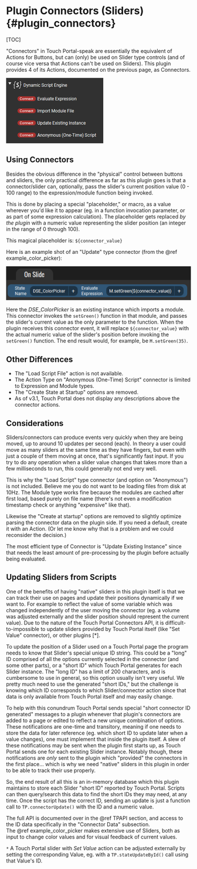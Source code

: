 # Plugin Connectors (Sliders) {#plugin_connectors}

[TOC]

"Connectors" in Touch Portal-speak are essentially the equivalent of Actions for Buttons, but can (only) be used on Slider type controls (and of course vice versa that
Actions can't be used on Sliders). This plugin provides 4 of its Actions, documented on the previous page, as Connectors.

<img src="images/actions/connectors-list.png">

## Using Connectors

Besides the obvious difference in the "physical" control between buttons and sliders, the only practical difference as far as this plugin goes is that a connector/slider can,
optionally, pass the slider's current position value (0 - 100 range) to the expression/module function being invoked.

This is done by placing a special "placeholder," or macro, as a value wherever you'd like it to appear (eg. in a function invocation parameter, or as part of some expression calculation).
The placeholder gets replaced _by the plugin_ with a numeric value representing the slider position (an integer in the range of 0 through 100).

This magical placeholder is: `${connector_value}`

Here is an example shot of an "Update" type connector (from the @ref example_color_picker):

<a href="images/actions/slider-update.png" target="fullSizeImg"><img src="images/actions/slider-update.png"></a>

Here the _DSE_ColorPicker_ is an existing instance which imports a module. This connector invokes the `setGreen()` function in that module, and passes the slider's current
value as the only parameter to the function. When the plugin receives this connector event, it will replace `${connector_value}` with the actual numeric value
of the slider's position before invoking the `setGreen()` function. The end result would, for example, be `M.setGreen(35)`.


## Other Differences
- The "Load Script File" action is not available.
- The Action Type on "Anonymous (One-Time) Script" connector is limited to Expression and Module types.
- The "Create State at Startup" options are removed.
- As of v3.1, Touch Portal does not display any descriptions above the connector actions.

## Considerations
Sliders/connectors can produce events very quickly when they are being moved, up to around 10 updates per second (each). In theory a user could move as many sliders
at the same time as they have fingers, but even with just a couple of them moving at once, that's significantly fast input. If you try to do any operation when a slider
value changes that takes more than a few milliseconds to run, this could generally not end very well.

This is why the "Load Script" type connector (and option on "Anonymous") is not included. Believe me you do not want to be loading files from disk at 10Hz.
The Module type works fine because the modules are cached after first load, based purely on file name (there's not even a modification timestamp check or anything "expensive" like that).

Likewise the "Create at startup" options are removed to slightly optimize parsing the connector data on the plugin side. If you need a default, create it with an Action.
(Or let me know why that is a problem and we could reconsider the decision.)

The most efficient type of Connector is "Update Existing Instance" since that needs the least amount of pre-processing by the plugin before actually being evaluated.

## Updating Sliders from Scripts
One of the benefits of having "native" sliders in this plugin itself is that we can track their use on pages and update their positions dynamically if we want to.
For example to reflect the value of some variable which was changed independently of the user moving the connector (eg. a volume was adjusted externally and the slider position
should represent the current value). Due to the nature of the Touch Portal Connectors API, it is difficult-to-impossible to update sliders provided by Touch Portal itself
(like "Set Value" connector), or other plugins [*].

To update the position of a Slider used on a Touch Portal page the program needs to know that Slider's special unique ID string. This could be a "long" ID comprised of
all the options currently selected in the connector (and some other parts), or a "short ID" which Touch Portal generates for each Slider instance. The "long ID" has a
limit of 200 characters, and is cumbersome to use in general, so this option usually isn't very useful. We pretty much need to use the generated "short IDs," but the
challenge is knowing which ID corresponds to which Slider/connector action since that data is only available from Touch Portal itself and may easily change.

To help with this conundrum Touch Portal sends special "short connector ID generated" messages to a plugin whenever that plugin's connectors are added to a page or edited
to reflect a new unique combination of options. These notifications are one-time and transitory, meaning if one needs to store the data for later reference (eg. which
short ID to update later when a value changes), one must implement that inside the plugin itself. A slew of these notifications may be sent when the plugin first starts up,
as Touch Portal sends one for each existing Slider instance. Notably though, these notifications are _only_ sent to the plugin which "provided" the connectors in the first
place... which is why we need "native" sliders in this plugin in order to be able to track their use properly.

So, the end result of all this is an in-memory database which this plugin maintains to store each Slider "short ID" reported by Touch Portal. Scripts can then query/search
this data to find the short IDs they may need, at any time. Once the script has the correct ID, sending an update is just a function call to `TP.connectorUpdate()` with
the ID and a numeric value.

The full API is documented over in the @ref TPAPI section, and access to the ID data specifically in the "Connector Data" subsection.<br/>
The @ref example_color_picker makes extensive use of Sliders, both as input to change color values and for visual feedback of current values.

`*` A Touch Portal slider with _Set Value_ action can be adjusted externally by setting the corresponding Value, eg. with a `TP.stateUpdateById()` call using that Value's ID.
